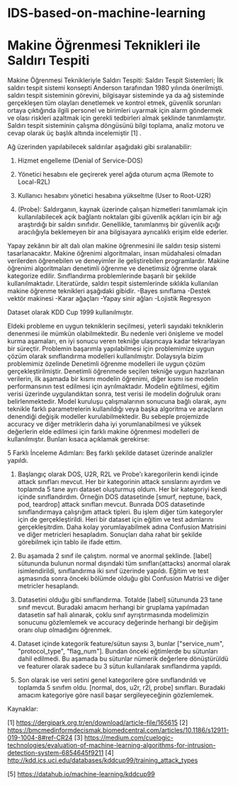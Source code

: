 # IDS-based-on-machine-learning

# Makine Öğrenmesi Teknikleri ile Saldırı Tespiti

Makine Öğrenmesi Teknikleriyle Saldırı Tespiti: Saldırı Tespit Sistemleri; İlk saldırı tespit sistemi konsepti Anderson tarafından 1980 yılında önerilmişti. saldırı tespit sisteminin görevini, bilgisayar sisteminde ya da ağ sisteminde gerçekleşen tüm olayları denetlemek ve kontrol etmek, güvenlik sorunları ortaya çıktığında ilgili personel ve birimleri uyarmak için alarm göndermek ve olası riskleri azaltmak için gerekli tedbirleri almak şeklinde tanımlamıştır. Saldırı tespit sisteminin çalışma döngüsünü bilgi toplama, analiz motoru ve cevap olarak üç başlık altında incelemiştir [1] .

Ağ üzerinden yapılabilecek saldırılar aşağıdaki gibi sıralanabilir:

1) Hizmet engelleme (Denial of Service-DOS)

2) Yönetici hesabını ele geçirerek yerel ağda oturum açma (Remote to Local-R2L)

3) Kullanıcı hesabını yönetici hesabına yükseltme (User to Root-U2R)

4) (Probe): Saldırganın, kaynak üzerinde çalışan hizmetleri tanımlamak için kullanılabilecek açık bağlantı noktaları gibi güvenlik açıkları için bir ağı araştırdığı bir saldırı sınıfıdır. Genellikle, tanımlanmış bir güvenlik açığı aracılığıyla beklemeyen bir ana bilgisayara ayrıcalıklı erişim elde ederler.

Yapay zekânın bir alt dalı olan makine öğrenmesini ile saldırı tesip sistemi tasarlanacaktır. Makine öğrenimi algoritmaları, insan müdahalesi olmadan verilerden öğrenebilen ve deneyimler ile geliştirebilen programlardır. Makine öğrenimi algoritmaları denetimli öğrenme ve denetimsiz öğrenme olarak kategorize edilir. Sınıflandırma problemlerinde başarılı bir şekilde kullanılmaktadır. Literatürde, saldırı tespit sistemlerinde sıklıkla kullanılan makine öğrenme teknikleri aşağıdaki gibidir. -Bayes sınıflama -Destek vektör makinesi -Karar ağaçları -Yapay sinir ağları -Lojistik Regresyon

Dataset olarak KDD Cup 1999 kullanılmıştır.

Eldeki probleme en uygun tekniklerin seçilmesi, yeterli sayıdaki tekniklerin denenmesi ile mümkün olabilmektedir. Bu nedenle veri önişleme ve model kurma aşamaları, en iyi sonucu veren tekniğe ulaşıncaya kadar tekrarlayan bir süreçtir. Problemin başarımla yapılabilmesi için problemimize uygun çözüm olarak sınıflandırma modelleri kullanılmıştır. Dolaysıyla bizim problemimiz özelinde Denetimli öğrenme modelleri ile uygun çözüm gerçekleştirilmiştir. Denetimli öğrenmede seçilen tekniğe uygun hazırlanan verilerin, ilk aşamada bir kısmı modelin öğrenimi, diğer kısmı ise modelin performansının test edilmesi için ayrılmaktadır. Modelin eğitilmesi, eğitim verisi üzerinde uygulandıktan sonra, test verisi ile modelin doğruluk oranı belirlenmektedir. Model kuruluşu çalışmalarının sonucuna bağlı olarak, aynı teknikle farklı parametrelerin kullanıldığı veya başka algoritma ve araçların denendiği değişik modeller kurulabilmektedir. Bu sebeple projemizde accuracy ve diğer metriklerin daha iyi yorumlanabilmesi ve yüksek değerlerin elde edilmesi için farklı makine öğrenmesi modelleri de kullanılmıştır. Bunları kısaca açıklamak gerekirse:

5 Farklı İnceleme Adımları:
Beş farklı şekilde dataset üzerinde analizler yapıldı.

1) Başlangıç olarak DOS, U2R, R2L ve Probe'ı karegorilerin kendi içinde attack sınıfları mevcut. Her bir kategorinin attack sınıslarını ayırdım ve toplamda 5 tane ayrı dataset oluşturmuş oldum. Her bir kategoriyi kendi içinde sınıflandırdım. Örneğin DOS datasetinde [smurf, neptune, back, pod, teardrop] attack sınıfları mevcut. Bunrada DOS datasetinde sınıflandırmaya çalışrığım attack tipleri. Bu işlem diğer tüm kategoryler için de gerçekleştirildi. Heri bir dataset için eğitim ve test adımlarını gerçekleşitrdim. Daha kolay yorumlayabilmek adına Confusion Matrisini ve diğer metricleri hesapladım. Sonuçları daha rahat bir şekilde görebilmek için tablo ile ifade ettim.

2) Bu aşamada 2 sınıf ile çalıştım. normal ve anormal şeklinde. [label] sütununda bulunun normal dışındaki tüm sınıfları(attacks) anormal olarak isimlendirildi, sınıflandırma iki sınıf üzerinde yapıldı. Eğitim ve test aşmasında sonra önceki bölümde olduğu gibi Confusion Matrisi ve diğer metricler hesaplandı.

3) Datasetini olduğu gibi sınıflandırma. Totalde [label] sütununda 23 tane sınıf mevcut. Buradaki amacım herhangi bir gruplama yapılmadan datasetin saf hali alınarak, çoklu sınıf ayrıştırmasında modelimizin sonucunu gözlemlemek ve accuracy değerinde herhangi bir değişim oranı olup olmadığını öğrenmek.

4) Dataset içinde kategorik feature/sütun sayısı 3, bunlar ["service_num", "protocol_type", "flag_num"]. Bundan önceki eğtimlerde bu sütunları dahil edilmedi. Bu aşamada bu sütunlar nümerik değerlere dönüştürüldü ve featurer olarak sadece bu 3 sütun kullanılarak sınıflandırma yapıldı.

5) Son olarak ise veri setini genel kategorilere göre sınıflandırıldı ve toplamda 5 sınıfım oldu. [normal, dos, u2r, r2l, probe] sınıfları. Buradaki amacım kategoriye göre nasil başar sergileyeceğinin gözlemlemek.



Kaynaklar:

[1] https://dergipark.org.tr/en/download/article-file/165615 [2] https://bmcmedinformdecismak.biomedcentral.com/articles/10.1186/s12911-019-1004-8#ref-CR24 [3] https://medium.com/cuelogic-technologies/evaluation-of-machine-learning-algorithms-for-intrusion-detection-system-6854645f9211 [4] http://kdd.ics.uci.edu/databases/kddcup99/training_attack_types

[5] https://datahub.io/machine-learning/kddcup99
